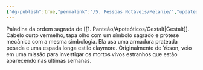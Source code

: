 ```yaml
---
{"dg-publish":true,"permalink":"/5. Pessoas Notáveis/Melanie/","updated":"2025-06-15T19:41:58.707-03:00"}
---
```


Paladina da ordem sagrada de [[1. Panteão/Apoteóticos/Gestalt\|Gestalt]]. Cabelo curto vermelho, tapa olho com um símbolo sagrado e prótese mecânica com a mesma simbologia. Ela usa uma armadura prateada pesada e uma espada longa estilo claymore. Originalmente de Yeson, veio em uma missão para investigar os mortos vivos estranhos que estão aparecendo nas últimas semanas.